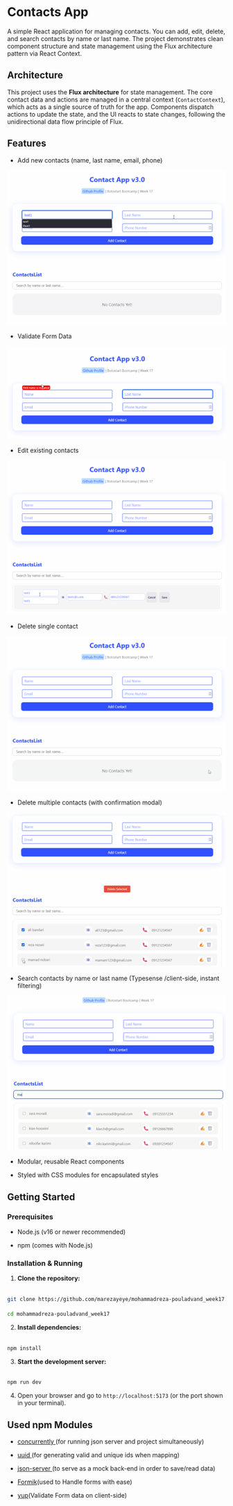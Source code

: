 # Contacts App

  

A simple React application for managing contacts. You can add, edit, delete, and search contacts by name or last name. The project demonstrates clean component structure and state management using the Flux architecture pattern via React Context.

  

## Architecture

  

This project uses the **Flux architecture** for state management. The core contact data and actions are managed in a central context (`ContactContext`), which acts as a single source of truth for the app. Components dispatch actions to update the state, and the UI reacts to state changes, following the unidirectional data flow principle of Flux.

  

## Features

  

- Add new contacts (name, last name, email, phone)
  
![Demo](media/add_contact.gif)

- Validate Form Data
  
![Demo](media/validation.gif)

- Edit existing contacts
  
![Demo](media/edit_contact.gif)

- Delete single contact
  
![Demo](media/delete_contact.gif)

- Delete multiple contacts (with confirmation modal)
  
![Demo](media/batch_deleting.gif)

- Search contacts by name or last name (Typesense /client-side, instant filtering)
  
![Demo](media/typesense.gif)

- Modular, reusable React components

- Styled with CSS modules for encapsulated styles

  

## Getting Started

  

### Prerequisites

- Node.js (v16 or newer recommended)

- npm (comes with Node.js)

  

### Installation & Running

  

1.  **Clone the repository:**

```sh

git clone https://github.com/marezayeye/mohammadreza-pouladvand_week17.git

cd mohammadreza-pouladvand_week17

```

2.  **Install dependencies:**

```sh

npm install

```

3.  **Start the development server:**

```sh

npm run dev

```

4. Open your browser and go to `http://localhost:5173` (or the port shown in your terminal).

  
  
  

## Used npm Modules

-  [concurrently ](https://www.npmjs.com/package/concurrently)  (for running json server and project simultaneously)

-  [uuid ](https://www.npmjs.com/package/uuid) (for generating valid and unique ids when mapping)

-  [json-server ](https://www.npmjs.com/package/json-server) (to serve as a mock back-end in order to save/read data)

-  [Formik](https://www.npmjs.com/package/formik)(used to Handle forms with ease)

-  [yup](https://www.npmjs.com/package/yup)(Validate Form data on client-side)
